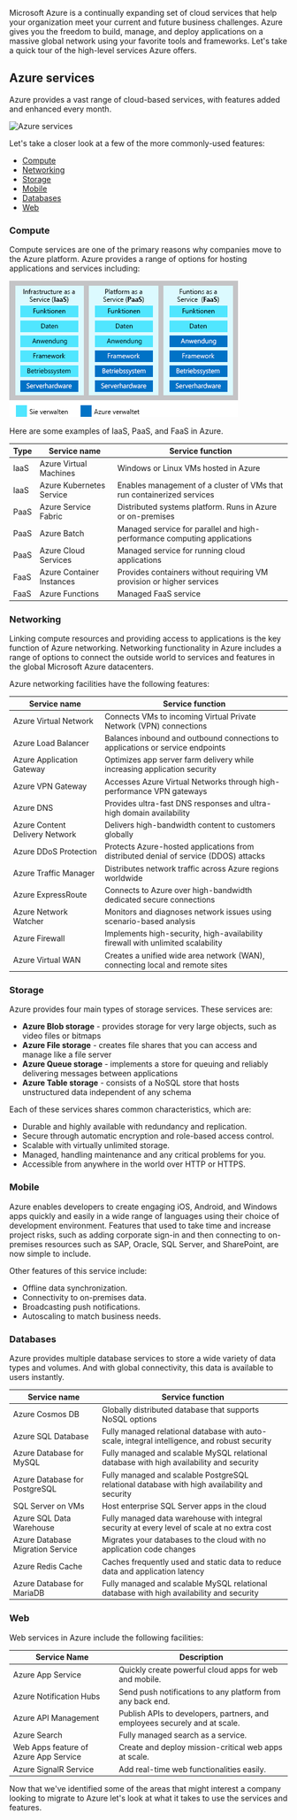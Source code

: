 Microsoft Azure is a continually expanding set of cloud services that help your organization meet your current and future business challenges. Azure gives you the freedom to build, manage, and deploy applications on a massive global network using your favorite tools and frameworks. Let's take a quick tour of the high-level services Azure offers.

## Azure services

Azure provides a vast range of cloud-based services, with features added and enhanced every month. 

![Azure services](../media-draft/2-image204.png)

Let's take a closer look at a few of the more commonly-used features: 

- [Compute](#compute-services)
- [Networking ](#networking-services)
- [Storage](#storage-services)
- [Mobile](#mobil-services)
- [Databases](#database-services)
- [Web](#web-services)

<a name="compute-services"></a>

### Compute

Compute services are one of the primary reasons why companies move to the Azure platform. Azure provides a range of options for hosting applications and services including:

![IaaS, PaaS, and FaaS comparison](../media/2-iaas-paas-faas.png)

Here are some examples of IaaS, PaaS, and FaaS in Azure.

|  Type  |  Service name             | Service function                                                         |
|--------|---------------------------|--------------------------------------------------------------------------|
| IaaS   | Azure Virtual Machines    | Windows or Linux VMs hosted in Azure                                     | 
| IaaS   | Azure Kubernetes Service  | Enables management of a cluster of VMs that run containerized services   |
| PaaS   | Azure Service Fabric      | Distributed systems platform. Runs in Azure or on-premises               |
| PaaS   | Azure Batch               | Managed service for parallel and high-performance computing applications |
| PaaS   | Azure Cloud Services      | Managed service for running cloud applications                           |
| FaaS   | Azure Container Instances | Provides containers without requiring VM provision or higher services    |
| FaaS   | Azure Functions           | Managed FaaS service                                                     |

<a name="network-services"></a>

### Networking

Linking compute resources and providing access to applications is the key function of Azure networking. Networking functionality in Azure includes a range of options to connect the outside world to services and features in the global Microsoft Azure datacenters.

Azure networking facilities have the following features:

|  Service name             | Service function                                                                     |
| -------------             | -------------                                                                        |
| Azure Virtual Network     | Connects VMs to incoming Virtual Private Network (VPN) connections                   |
| Azure Load Balancer       | Balances inbound and outbound connections to applications or service endpoints       |
| Azure Application Gateway | Optimizes app server farm delivery while increasing application security             |
| Azure VPN Gateway         | Accesses Azure Virtual Networks through high-performance VPN gateways                |
| Azure DNS                 | Provides ultra-fast DNS responses and ultra-high domain availability                 |
| Azure Content Delivery Network  | Delivers high-bandwidth content to customers globally                          |
| Azure DDoS Protection     | Protects Azure-hosted applications from distributed denial of service (DDOS) attacks |
| Azure Traffic Manager     | Distributes network traffic across Azure regions worldwide                           |
| Azure ExpressRoute        | Connects to Azure over high-bandwidth dedicated secure connections                   |
| Azure Network Watcher     | Monitors and diagnoses network issues using scenario-based analysis                  |
| Azure Firewall            | Implements high-security, high-availability firewall with unlimited scalability      |
| Azure Virtual WAN         | Creates a unified wide area network (WAN), connecting local and remote sites         |

<a name="storage-services"></a>

### Storage

Azure provides four main types of storage services. These services are:

- **Azure Blob storage** - provides storage for very large objects, such as video files or bitmaps
- **Azure File storage** - creates file shares that you can access and manage like a file server
- **Azure Queue storage** - implements a store for queuing and reliably delivering messages between applications
- **Azure Table storage** - consists of a NoSQL store that hosts unstructured data independent of any schema

Each of these services shares common characteristics, which are:

- Durable and highly available with redundancy and replication.
- Secure through automatic encryption and role-based access control.
- Scalable with virtually unlimited storage.
- Managed, handling maintenance and any critical problems for you.
- Accessible from anywhere in the world over HTTP or HTTPS.

<a name="mobile-services"></a>

### Mobile

Azure enables developers to create engaging iOS, Android, and Windows apps quickly and easily in a wide range of languages using their choice of development environment. Features that used to take time and increase project risks, such as adding corporate sign-in and then connecting to on-premises resources such as SAP, Oracle, SQL Server, and SharePoint, are now simple to include.

Other features of this service include:

- Offline data synchronization.
- Connectivity to on-premises data.
- Broadcasting push notifications.
- Autoscaling to match business needs.

<a name="database-services"></a>

### Databases

Azure provides multiple database services to store a wide variety of data types and volumes. And with global connectivity, this data is available to users instantly.

|  Service name              | Service function                                                                                |
| -------------              | -------------                                                                                   |
| Azure Cosmos DB            | Globally distributed database that supports NoSQL options                                       |
| Azure SQL Database         | Fully managed relational database with auto-scale, integral intelligence, and robust security    |
| Azure Database for MySQL   | Fully managed and scalable MySQL relational database with high availability and security        |
| Azure Database for PostgreSQL   | Fully managed and scalable PostgreSQL relational database with high availability and security   |
| SQL Server on VMs          | Host enterprise SQL Server apps in the cloud                                                    |
| Azure SQL Data Warehouse   | Fully managed data warehouse with integral security at every level of scale at no extra cost    |
| Azure Database Migration Service    | Migrates your databases to the cloud with no application code changes                  |
| Azure Redis Cache          | Caches frequently used and static data to reduce data and application latency                   |
| Azure Database for MariaDB | Fully managed and scalable MySQL relational database with high availability and security        |

<a name="web-services"></a>

### Web

Web services in Azure include the following facilities:

| Service Name | Description |
|--------------|-------------|
| Azure App Service | Quickly create powerful cloud apps for web and mobile. |
| Azure Notification Hubs |Send push notifications to any platform from any back end. |
| Azure API Management | Publish APIs to developers, partners, and employees securely and at scale. |
| Azure Search | Fully managed search as a service. |
| Web Apps feature of Azure App Service | Create and deploy mission-critical web apps at scale. |
| Azure SignalR Service | Add real-time web functionalities easily. |

Now that we've identified some of the areas that might interest a company looking to migrate to Azure let's look at what it takes to use the services and features.

